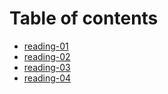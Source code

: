 # Table of contents

- [reading-01](./reading-01.md)
- [reading-02](./reading-02.md)
- [reading-03](./reading-03.md)
- [reading-04](./reading-04.md)
